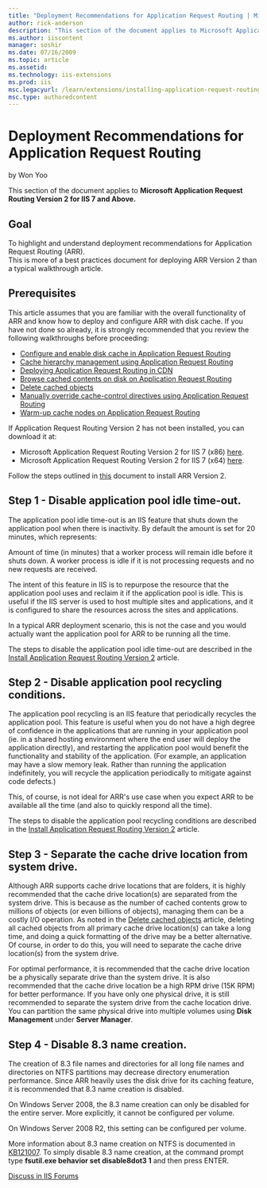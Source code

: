 ```yaml
---
title: "Deployment Recommendations for Application Request Routing | Microsoft Docs"
author: rick-anderson
description: "This section of the document applies to Microsoft Application Request Routing Version 2 for IIS 7 and Above. Goal To highlight and understand deployment reco..."
ms.author: iiscontent
manager: soshir
ms.date: 07/16/2009
ms.topic: article
ms.assetid: 
ms.technology: iis-extensions
ms.prod: iis
msc.legacyurl: /learn/extensions/installing-application-request-routing-arr/deployment-recommendations-for-application-request-routing
msc.type: authoredcontent
---
```

Deployment Recommendations for Application Request Routing
====================
by Won Yoo

This section of the document applies to **Microsoft Application Request Routing Version 2 for IIS 7 and Above.**

## Goal

To highlight and understand deployment recommendations for Application Request Routing (ARR).  
This is more of a best practices document for deploying ARR Version 2 than a typical walkthrough article.

## Prerequisites

This article assumes that you are familiar with the overall functionality of ARR and know how to deploy and configure ARR with disk cache. If you have not done so already, it is strongly recommended that you review the following walkthroughs before proceeding:

- [Configure and enable disk cache in Application Request Routing](../configuring-application-request-routing-arr/configure-and-enable-disk-cache-in-application-request-routing.md)
- [Cache hierarchy management using Application Request Routing](../configuring-application-request-routing-arr/cache-hierarchy-management-using-application-request-routing.md)
- [Deploying Application Request Routing in CDN](deploying-application-request-routing-in-cdn.md)
- [Browse cached contents on disk on Application Request Routing](../configuring-application-request-routing-arr/browse-cached-contents-on-disk-on-application-request-routing.md)
- [Delete cached objects](../configuring-application-request-routing-arr/delete-cached-objects.md)
- [Manually override cache-control directives using Application Request Routing](../configuring-application-request-routing-arr/manually-override-cache-control-directives-using-application-request-routing.md)
- [Warm-up cache nodes on Application Request Routing](../configuring-application-request-routing-arr/warm-up-cache-nodes-on-application-request-routing.md)

If Application Request Routing Version 2 has not been installed, you can download it at:

- Microsoft Application Request Routing Version 2 for IIS 7 (x86) [here](https://download.microsoft.com/download/4/D/F/4DFDA851-515F-474E-BA7A-5802B3C95101/ARRv2_setup_x86.EXE).
- Microsoft Application Request Routing Version 2 for IIS 7 (x64) [here](https://download.microsoft.com/download/3/4/1/3415F3F9-5698-44FE-A072-D4AF09728390/ARRv2_setup_x64.EXE).

Follow the steps outlined in [this](install-application-request-routing-version-2.md) document to install ARR Version 2.

## Step 1 - Disable application pool idle time-out.

The application pool idle time-out is an IIS feature that shuts down the application pool when there is inactivity. By default the amount is set for 20 minutes, which represents:

Amount of time (in minutes) that a worker process will remain idle before it shuts down. A worker process is idle if it is not processing requests and no new requests are received.

The intent of this feature in IIS is to repurpose the resource that the application pool uses and reclaim it if the application pool is idle. This is useful if the IIS server is used to host multiple sites and applications, and it is configured to share the resources across the sites and applications.

In a typical ARR deployment scenario, this is not the case and you would actually want the application pool for ARR to be running all the time.

The steps to disable the application pool idle time-out are described in the [Install Application Request Routing Version 2](install-application-request-routing-version-2.md) article.

## Step 2 - Disable application pool recycling conditions.

The application pool recycling is an IIS feature that periodically recycles the application pool. This feature is useful when you do not have a high degree of confidence in the applications that are running in your application pool (ie. in a shared hosting environment where the end user will deploy the application directly), and restarting the application pool would benefit the functionality and stability of the application. (For example, an application may have a slow memory leak. Rather than running the application indefinitely, you will recycle the application periodically to mitigate against code defects.)

This, of course, is not ideal for ARR's use case when you expect ARR to be available all the time (and also to quickly respond all the time).

The steps to disable the application pool recycling conditions are described in the [Install Application Request Routing Version 2](install-application-request-routing-version-2.md) article.

## Step 3 - Separate the cache drive location from system drive.

Although ARR supports cache drive locations that are folders, it is highly recommended that the cache drive location(s) are separated from the system drive. This is because as the number of cached contents grow to millions of objects (or even billions of objects), managing them can be a costly I/O operation. As noted in the [Delete cached objects](../configuring-application-request-routing-arr/delete-cached-objects.md) article, deleting all cached objects from all primary cache drive location(s) can take a long time, and doing a quick formatting of the drive may be a better alternative. Of course, in order to do this, you will need to separate the cache drive location(s) from the system drive.

For optimal performance, it is recommended that the cache drive location be a physically separate drive than the system drive. It is also recommended that the cache drive location be a high RPM drive (15K RPM) for better performance. If you have only one physical drive, it is still recommended to separate the system drive from the cache location drive. You can partition the same physical drive into multiple volumes using **Disk Management** under **Server Manager**.

## Step 4 - Disable 8.3 name creation.

The creation of 8.3 file names and directories for all long file names and directories on NTFS partitions may decrease directory enumeration performance. Since ARR heavily uses the disk drive for its caching feature, it is recommended that 8.3 name creation is disabled.

On Windows Server 2008, the 8.3 name creation can only be disabled for the entire server. More explicitly, it cannot be configured per volume.

On Windows Server 2008 R2, this setting can be configured per volume.

More information about 8.3 name creation on NTFS is documented in [KB121007](https://support.microsoft.com/kb/121007). To simply disable 8.3 name creation, at the command prompt type **fsutil.exe behavior set disable8dot3 1** and then press ENTER.
  
  
[Discuss in IIS Forums](https://forums.iis.net/1154.aspx)